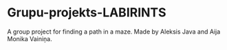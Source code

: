 # Grupu-projekts-LABIRINTS
A group project for finding a path in a maze. Made by Aleksis Java and Aija Monika Vainiņa.
